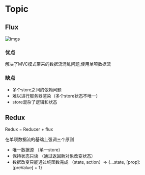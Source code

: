 # Topic

## Flux

![imgs](https://www.peterchen.club/imgs/flux.png)

### 优点

解决了MVC模式带来的数据流混乱问题,使用单项数据流

### 缺点

- 多个store之间的依赖问题
- 难以进行服务器渲染（多个store状态不唯一）
- store混杂了逻辑和状态

## Redux

Redux = Reducer + flux

在单项数据流的基础上强调三个原则

- 唯一数据源 （单一store）
- 保持状态只读 （通过返回新对象改变状态）
- 数据改变只能通过纯函数完成 （state, action）=> {...state, [prop]: [preValue] + 1}
